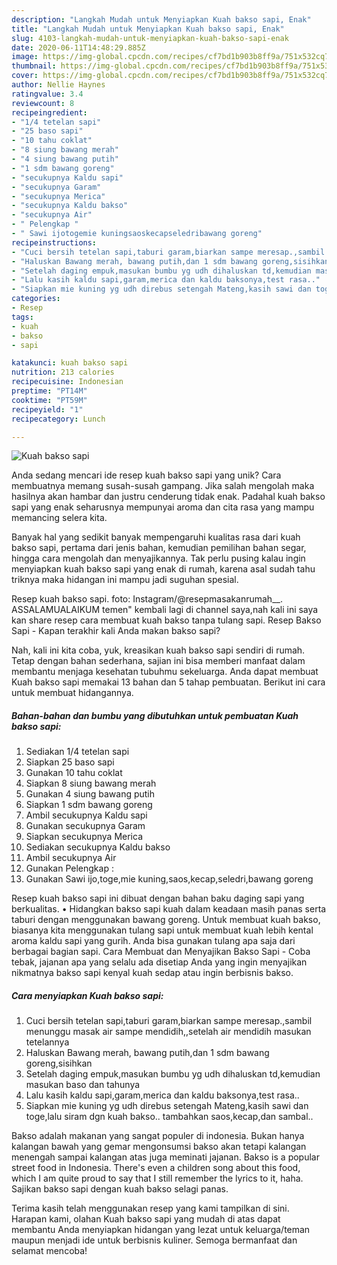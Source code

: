 ```yaml
---
description: "Langkah Mudah untuk Menyiapkan Kuah bakso sapi, Enak"
title: "Langkah Mudah untuk Menyiapkan Kuah bakso sapi, Enak"
slug: 4103-langkah-mudah-untuk-menyiapkan-kuah-bakso-sapi-enak
date: 2020-06-11T14:48:29.885Z
image: https://img-global.cpcdn.com/recipes/cf7bd1b903b8ff9a/751x532cq70/kuah-bakso-sapi-foto-resep-utama.jpg
thumbnail: https://img-global.cpcdn.com/recipes/cf7bd1b903b8ff9a/751x532cq70/kuah-bakso-sapi-foto-resep-utama.jpg
cover: https://img-global.cpcdn.com/recipes/cf7bd1b903b8ff9a/751x532cq70/kuah-bakso-sapi-foto-resep-utama.jpg
author: Nellie Haynes
ratingvalue: 3.4
reviewcount: 8
recipeingredient:
- "1/4 tetelan sapi"
- "25 baso sapi"
- "10 tahu coklat"
- "8 siung bawang merah"
- "4 siung bawang putih"
- "1 sdm bawang goreng"
- "secukupnya Kaldu sapi"
- "secukupnya Garam"
- "secukupnya Merica"
- "secukupnya Kaldu bakso"
- "secukupnya Air"
- " Pelengkap "
- " Sawi ijotogemie kuningsaoskecapseledribawang goreng"
recipeinstructions:
- "Cuci bersih tetelan sapi,taburi garam,biarkan sampe meresap.,sambil menunggu masak air sampe mendidih,,setelah air mendidih masukan tetelannya"
- "Haluskan Bawang merah, bawang putih,dan 1 sdm bawang goreng,sisihkan"
- "Setelah daging empuk,masukan bumbu yg udh dihaluskan td,kemudian masukan baso dan tahunya"
- "Lalu kasih kaldu sapi,garam,merica dan kaldu baksonya,test rasa.."
- "Siapkan mie kuning yg udh direbus setengah Mateng,kasih sawi dan toge,lalu siram dgn kuah bakso.. tambahkan saos,kecap,dan sambal.."
categories:
- Resep
tags:
- kuah
- bakso
- sapi

katakunci: kuah bakso sapi 
nutrition: 213 calories
recipecuisine: Indonesian
preptime: "PT14M"
cooktime: "PT59M"
recipeyield: "1"
recipecategory: Lunch

---
```



![Kuah bakso sapi](https://img-global.cpcdn.com/recipes/cf7bd1b903b8ff9a/751x532cq70/kuah-bakso-sapi-foto-resep-utama.jpg)

Anda sedang mencari ide resep kuah bakso sapi yang unik? Cara membuatnya memang susah-susah gampang. Jika salah mengolah maka hasilnya akan hambar dan justru cenderung tidak enak. Padahal kuah bakso sapi yang enak seharusnya mempunyai aroma dan cita rasa yang mampu memancing selera kita.

Banyak hal yang sedikit banyak mempengaruhi kualitas rasa dari kuah bakso sapi, pertama dari jenis bahan, kemudian pemilihan bahan segar, hingga cara mengolah dan menyajikannya. Tak perlu pusing kalau ingin menyiapkan kuah bakso sapi yang enak di rumah, karena asal sudah tahu triknya maka hidangan ini mampu jadi suguhan spesial.

Resep kuah bakso sapi. foto: Instagram/@resepmasakanrumah__. ASSALAMUALAIKUM temen&#34; kembali lagi di channel saya,nah kali ini saya kan share resep cara membuat kuah bakso tanpa tulang sapi. Resep Bakso Sapi - Kapan terakhir kali Anda makan bakso sapi?


Nah, kali ini kita coba, yuk, kreasikan kuah bakso sapi sendiri di rumah. Tetap dengan bahan sederhana, sajian ini bisa memberi manfaat dalam membantu menjaga kesehatan tubuhmu sekeluarga. Anda dapat membuat Kuah bakso sapi memakai 13 bahan dan 5 tahap pembuatan. Berikut ini cara untuk membuat hidangannya.

<!--inarticleads1-->

##### Bahan-bahan dan bumbu yang dibutuhkan untuk pembuatan Kuah bakso sapi:

1. Sediakan 1/4 tetelan sapi
1. Siapkan 25 baso sapi
1. Gunakan 10 tahu coklat
1. Siapkan 8 siung bawang merah
1. Gunakan 4 siung bawang putih
1. Siapkan 1 sdm bawang goreng
1. Ambil secukupnya Kaldu sapi
1. Gunakan secukupnya Garam
1. Siapkan secukupnya Merica
1. Sediakan secukupnya Kaldu bakso
1. Ambil secukupnya Air
1. Gunakan  Pelengkap :
1. Gunakan  Sawi ijo,toge,mie kuning,saos,kecap,seledri,bawang goreng


Resep kuah bakso sapi ini dibuat dengan bahan baku daging sapi yang berkualitas. • Hidangkan bakso sapi kuah dalam keadaan masih panas serta taburi dengan menggunakan bawang goreng. Untuk membuat kuah bakso, biasanya kita menggunakan tulang sapi untuk membuat kuah lebih kental aroma kaldu sapi yang gurih. Anda bisa gunakan tulang apa saja dari berbagai bagian sapi. Cara Membuat dan Menyajikan Bakso Sapi - Coba tebak, jajanan apa yang selalu ada disetiap Anda yang ingin menyajikan nikmatnya bakso sapi kenyal kuah sedap atau ingin berbisnis bakso. 

<!--inarticleads2-->

##### Cara menyiapkan Kuah bakso sapi:

1. Cuci bersih tetelan sapi,taburi garam,biarkan sampe meresap.,sambil menunggu masak air sampe mendidih,,setelah air mendidih masukan tetelannya
1. Haluskan Bawang merah, bawang putih,dan 1 sdm bawang goreng,sisihkan
1. Setelah daging empuk,masukan bumbu yg udh dihaluskan td,kemudian masukan baso dan tahunya
1. Lalu kasih kaldu sapi,garam,merica dan kaldu baksonya,test rasa..
1. Siapkan mie kuning yg udh direbus setengah Mateng,kasih sawi dan toge,lalu siram dgn kuah bakso.. tambahkan saos,kecap,dan sambal..


Bakso adalah makanan yang sangat populer di indonesia. Bukan hanya kalangan bawah yang gemar mengonsumsi bakso akan tetapi kalangan menengah sampai kalangan atas juga meminati jajanan. Bakso is a popular street food in Indonesia. There&#39;s even a children song about this food, which I am quite proud to say that I still remember the lyrics to it, haha. Sajikan bakso sapi dengan kuah bakso selagi panas. 

Terima kasih telah menggunakan resep yang kami tampilkan di sini. Harapan kami, olahan Kuah bakso sapi yang mudah di atas dapat membantu Anda menyiapkan hidangan yang lezat untuk keluarga/teman maupun menjadi ide untuk berbisnis kuliner. Semoga bermanfaat dan selamat mencoba!
